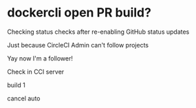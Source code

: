 # dockercli open PR build?

Checking status checks after re-enabling GitHub status updates

Just because CircleCI Admin can't follow projects

Yay now I'm a follower!

Check in CCI server

build 1

cancel auto

